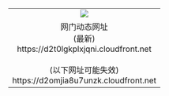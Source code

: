 ﻿<table>
  <tr></tr>
  <tr><td colspan=2 align=center><img src="https://d2t0lgkplxjqni.cloudfront.net/Up/oGate.jpg" /></td></tr>
  <tr><td colspan=2 align=center>网门动态网址<br/>(最新)
<br>https://d2t0lgkplxjqni.cloudfront.net
<br/><br/>(以下网址可能失效)
<br>https://d2omjia8u7unzk.cloudfront.net
    </td>
  </tr>
</table>

